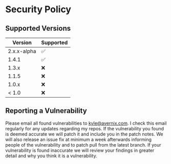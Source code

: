 # Security Policy

## Supported Versions


| Version | Supported          |
| ------- | ------------------ |
| 2.x.x-alpha   | :white_check_mark: |
| 1.4.1   | :white_check_mark: |
| 1.3.x   | :x:                |
| 1.1.5   | :x:                |
| 1.0.x   | :x:                |
| < 1.0   | :x:                |

## Reporting a Vulnerability

Please email all found vulnerabilities to kyle@avernix.com. I check this email regularly for any updates regarding my repos. If the vulnerability you found is deemed
accurate we will patch it and include you in the patch notes. We will also release an issue fix at minimum a week afterwards informing people of the vulnerability
and to patch pull from the latest branch. If your vulnerability is found inaccurate we will review your findings in greater detail and why you think it is a vulnerability.